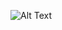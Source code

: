 ![Alt Text](https://media4.giphy.com/media/1XgIXQEzBu6ZWappVu/giphy.gif?cid=ecf05e47b2xh2qrp8ee5pwhmr5xt42tedkrn2ncbyzd28v08&rid=giphy.gif&ct=g)
